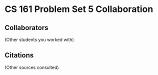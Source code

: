CS 161 Problem Set 5 Collaboration
==================================

Collaborators
-------------
(Other students you worked with)

Citations
---------
(Other sources consulted)
